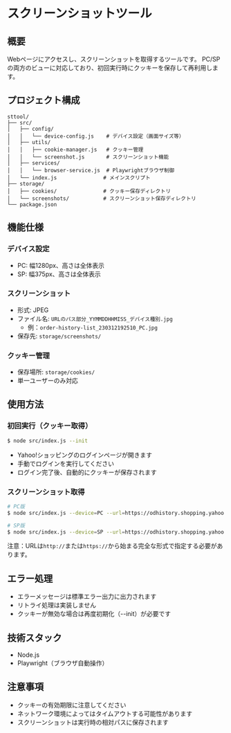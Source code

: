 # スクリーンショットツール

## 概要
Webページにアクセスし、スクリーンショットを取得するツールです。
PC/SPの両方のビューに対応しており、初回実行時にクッキーを保存して再利用します。

## プロジェクト構成

```
sttool/
├── src/
│   ├── config/
│   │   └── device-config.js    # デバイス設定（画面サイズ等）
│   ├── utils/
│   │   ├── cookie-manager.js   # クッキー管理
│   │   └── screenshot.js       # スクリーンショット機能
│   ├── services/
│   │   └── browser-service.js  # Playwrightブラウザ制御
│   └── index.js               # メインスクリプト
├── storage/
│   ├── cookies/               # クッキー保存ディレクトリ
│   └── screenshots/           # スクリーンショット保存ディレクトリ
└── package.json

```

## 機能仕様

### デバイス設定
- PC: 幅1280px、高さは全体表示
- SP: 幅375px、高さは全体表示

### スクリーンショット
- 形式: JPEG
- ファイル名: `URLのパス部分_YYMMDDHHMISS_デバイス種別.jpg`
  - 例：`order-history-list_230312192510_PC.jpg`
- 保存先: `storage/screenshots/`

### クッキー管理
- 保存場所: `storage/cookies/`
- 単一ユーザーのみ対応

## 使用方法

### 初回実行（クッキー取得）
```bash
$ node src/index.js --init
```
- Yahoo!ショッピングのログインページが開きます
- 手動でログインを実行してください
- ログイン完了後、自動的にクッキーが保存されます

### スクリーンショット取得
```bash
# PC版
$ node src/index.js --device=PC --url=https://odhistory.shopping.yahoo.co.jp/order-history/list

# SP版
$ node src/index.js --device=SP --url=https://odhistory.shopping.yahoo.co.jp/order-history/detail/xxxxxxxx
```

注意：URLは`http://`または`https://`から始まる完全な形式で指定する必要があります。

## エラー処理
- エラーメッセージは標準エラー出力に出力されます
- リトライ処理は実装しません
- クッキーが無効な場合は再度初期化（--init）が必要です

## 技術スタック
- Node.js
- Playwright（ブラウザ自動操作）

## 注意事項
- クッキーの有効期限に注意してください
- ネットワーク環境によってはタイムアウトする可能性があります
- スクリーンショットは実行時の相対パスに保存されます